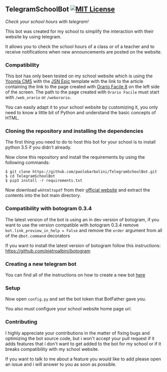 ## TelegramSchoolBot [![MIT License](https://img.shields.io/github/license/mashape/apistatus.svg?maxAge=2592000)](LICENSE)
_Check your school hours with telegram!_

This bot was created for my school to simplify the interaction with their website by using telegram.

It allows you to check the school hours of a class or of a teacher and to receive notifications when new announcements are posted on the website.

### Compatibility
This bot has only been tested on my school website which is using the [Yoomla CMS](https://www.joomla.org/) with the [JSN Epic](https://www.joomlashine.com/joomla-templates/jsn-epic-joomla-template-details.html) template with the link to the article containing the link to the page created with [Orario Facile 8](https://www.orariofacile.com/) on the left side of the screen. The path to the page created with ``Orario Facile`` must start with ``/web_orario`` or ``/weborario``.

You can easily adapt it to your school website by customizing it, you only need to know a little bit of Python and understand the basic concepts of HTML.

### Cloning the repository and installing the dependencies
The first thing you need to do to host this bot for your school is to install python 3.5 if you didn't already.

Now clone this repository and install the requirements by using the following commands:

    $ git clone https://github.com/paolobarbolini/TelegramSchoolBot.git
    $ cd TelegramSchoolBot
    $ pip3 install -r requirements.txt

Now download ``wkhtmltopdf`` from their [official website](http://wkhtmltopdf.org/downloads.html) and extract the contents into the bot main directory.

### Compatibility with botogram 0.3.4
The latest version of the bot is using an in dev version of botogram, if you want to use the version compatible with botogram 0.3.4 remove ``bot.link_preview_in_help = False`` and remove the ``order`` argument from all of the ``@bot.command`` decorators

If you want to install the latest version of botogram follow this instructions: https://github.com/pietroalbini/botogram

### Creating a new telegram bot
You can find all of the instructions on how to create a new bot [here](https://core.telegram.org/bots#6-botfather)

### Setup
Now open ``config.py`` and set the bot token that BotFather gave you.

You also must configure your school website home page url.

### Contributing
I highly appreciate your contributions in the matter of fixing bugs and optimizing the bot source code, but i won't accept your pull request if it adds features that i don't want to get added to the bot for my school or if it breaks compatibility with my school website.

If you want to talk to me about a feature you would like to add please open an issue and i will answer to you as soon as possible.
